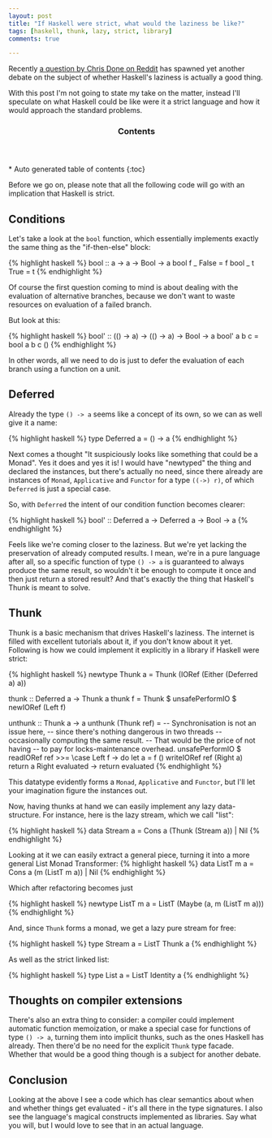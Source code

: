 ```yaml
---
layout: post
title: "If Haskell were strict, what would the laziness be like?"
tags: [haskell, thunk, lazy, strict, library]
comments: true

---
```


Recently [a question by Chris Done on Reddit](http://www.reddit.com/r/haskell/comments/36s0ii/how_do_we_all_feel_about_laziness/) has spawned yet another debate on the subject of whether Haskell's laziness is actually a good thing. 

With this post I'm not going to state my take on the matter, instead I'll speculate on what Haskell could be like were it a strict language and how it would approach the standard problems. 

<section id="table-of-contents" class="toc">
  <header>
    <h3>Contents</h3>
  </header>
  <div id="drawer" markdown="1"> 
  *  Auto generated table of contents
  {:toc}
  </div>
</section><!-- /#table-of-contents -->

Before we go on, please note that all the following code will go with an implication that Haskell is strict.

## Conditions

Let's take a look at the `bool` function, which essentially implements exactly the same thing as the "if-then-else" block:

{% highlight haskell %}
bool :: a -> a -> Bool -> a
bool f _ False = f
bool _ t True  = t
{% endhighlight %}

Of course the first question coming to mind is about dealing with the evaluation of alternative branches, because we don't want to waste resources on evaluation of a failed branch.

But look at this:

{% highlight haskell %}
bool' :: (() -> a) -> (() -> a) -> Bool -> a
bool' a b c = bool a b c ()
{% endhighlight %}

In other words, all we need to do is just to defer the evaluation of each branch using a function on a unit.

## Deferred

Already the type `() -> a` seems like a concept of its own, so we can as well give it a name:

{% highlight haskell %}
type Deferred a = () -> a
{% endhighlight %}

Next comes a thought "It suspiciously looks like something that could be a Monad". Yes it does and yes it is! I would have "newtyped" the thing and declared the instances, but there's actually no need, since there already are instances of `Monad`, `Applicative` and `Functor` for a type `((->) r)`, of which `Deferred` is just a special case.

So, with `Deferred` the intent of our condition function becomes clearer:

{% highlight haskell %}
bool' :: Deferred a -> Deferred a -> Bool -> a
{% endhighlight %}

Feels like we're coming closer to the laziness. But we're yet lacking the preservation of already computed results. I mean, we're in a pure language after all, so a specific function of type `() -> a` is guaranteed to always produce the same result, so wouldn't it be enough to compute it once and then just return a stored result? And that's exactly the thing that Haskell's Thunk is meant to solve.

## Thunk

Thunk is a basic mechanism that drives Haskell's laziness. The internet is filled with excellent tutorials about it, if you don't know about it yet. Following is how we could implement it explicitly in a library if Haskell were strict:

{% highlight haskell %}
newtype Thunk a = Thunk (IORef (Either (Deferred a) a))

thunk :: Deferred a -> Thunk a
thunk f =
  Thunk $ unsafePerformIO $ newIORef (Left f)

unthunk :: Thunk a -> a
unthunk (Thunk ref) =
  -- Synchronisation is not an issue here,
  -- since there's nothing dangerous in two threads
  -- occasionally computing the same result.
  -- That would be the price of not having 
  -- to pay for locks-maintenance overhead.
  unsafePerformIO $ readIORef ref >>= \case
    Left f -> do
      let a = f ()
      writeIORef ref (Right a)
      return a
    Right evaluated -> return evaluated
{% endhighlight %}

This datatype evidently forms a `Monad`, `Applicative` and `Functor`, but I'll let your imagination figure the instances out.

Now, having thunks at hand we can easily implement any lazy data-structure. For instance, here is the lazy stream, which we call "list":

{% highlight haskell %}
data Stream a =
  Cons a (Thunk (Stream a)) |
  Nil
{% endhighlight %}

Looking at it we can easily extract a general piece, turning it into a more general List Monad Transformer:
{% highlight haskell %}
data ListT m a =
  Cons a (m (ListT m a)) |
  Nil
{% endhighlight %}

Which after refactoring becomes just

{% highlight haskell %}
newtype ListT m a =
  ListT (Maybe (a, m (ListT m a)))
{% endhighlight %}

And, since `Thunk` forms a monad, we get a lazy pure stream for free:

{% highlight haskell %}
type Stream a =
  ListT Thunk a
{% endhighlight %}

As well as the strict linked list:

{% highlight haskell %}
type List a =
  ListT Identity a
{% endhighlight %}

## Thoughts on compiler extensions

There's also an extra thing to consider: a compiler could implement automatic function memoization, or make a special case for functions of type `() -> a`, turning them into implicit thunks, such as the ones Haskell has already. Then there'd be no need for the explicit `Thunk` type facade. Whether that would be a good thing though is a subject for another debate.

## Conclusion

Looking at the above I see a code which has clear semantics about when and whether things get evaluated - it's all there in the type signatures. I also see the language's magical constructs implemented as libraries. Say what you will, but I would love to see that in an actual language.

